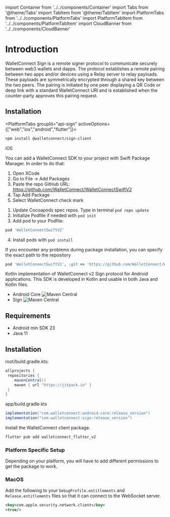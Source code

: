 import Container from '../../components/Container'
import Tabs from '@theme/Tabs'
import TabItem from '@theme/TabItem'
import PlatformTabs from '../../components/PlatformTabs'
import PlatformTabItem from '../../components/PlatformTabItem'
import CloudBanner from '../../components/CloudBanner'

# Introduction

WalletConnect Sign is a remote signer protocol to communicate securely between web3 wallets and dapps. The protocol establishes a remote pairing between two apps and/or devices using a Relay server to relay payloads. These payloads are symmetrically encrypted through a shared key between the two peers. The pairing is initiated by one peer displaying a QR Code or deep link with a standard WalletConnect URI and is established when the counter-party approves this pairing request.

<CloudBanner />

## Installation

<PlatformTabs
groupId="api-sign"
activeOptions={["web","ios","android","flutter"]}>

<PlatformTabItem value="web">

```bash npm2yarn
npm install @walletconnect/sign-client
```

</PlatformTabItem>

<PlatformTabItem value="ios">
  iOS 
  <Tabs
queryString="ios-method"
	values={[
		{ label: 'SwiftPackageManager', value: 'spm', },
		{ label: 'Cocoapods', value: 'cocoa', },
	]}
>
<TabItem value="spm">

You can add a WalletConnect SDK to your project with Swift Package Manager. In order to do that:

1. Open XCode
2. Go to File -> Add Packages
3. Paste the repo GitHub URL: https://github.com/WalletConnect/WalletConnectSwiftV2
4. Tap Add Package
5. Select WalletConnect check mark

</TabItem>
<TabItem value="cocoa">

1. Update Cocoapods spec repos. Type in terminal `pod repo update`
2. Initialize Podfile if needed with `pod init`
3. Add pod to your Podfile:

```Ruby
pod 'WalletConnectSwiftV2'
```

4. Install pods with `pod install`

If you encounter any problems during package installation, you can specify the exact path to the repository

```Ruby
pod 'WalletConnectSwiftV2', :git => 'https://github.com/WalletConnect/WalletConnectSwiftV2.git', :tag => '1.0.5'
```

</TabItem>
</Tabs>
</PlatformTabItem>

<PlatformTabItem value="android">
Kotlin implementation of WalletConnect v2 Sign protocol for Android applications. This SDK is developed in Kotlin and usable in both Java and Kotlin files.

- Android Core ![Maven Central](https://img.shields.io/maven-central/v/com.walletconnect/android-core)
- Sign ![Maven Central](https://img.shields.io/maven-central/v/com.walletconnect/sign)

## Requirements

- Android min SDK 23
- Java 11

## Installation

root/build.gradle.kts:

```gradle
allprojects {
 repositories {
    mavenCentral()
    maven { url "https://jitpack.io" }
 }
}
```

app/build.gradle.kts

```gradle
implementation("com.walletconnect:android-core:release_version")
implementation("com.walletconnect:sign:release_version")
```

</PlatformTabItem>

<PlatformTabItem value="flutter">
Install the WalletConnect client package.

```dart
flutter pub add walletconnect_flutter_v2
```

### Platform Specific Setup

Depending on your platform, you will have to add different permissions to get the package to work.

### MacOS

Add the following to your `DebugProfile.entitlements` and `Release.entitlements` files so that it can connect to the WebSocket server.

```xml
<key>com.apple.security.network.client</key>
<true/>
```

</PlatformTabItem>

</PlatformTabs>
